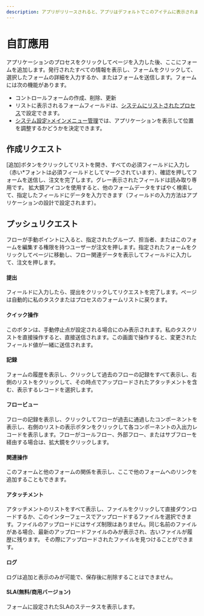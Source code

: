```yaml
---
description: アプリがリリースされると、アプリはデフォルトでこのアイテムに表示されます。
---
```


# 自訂應用

アプリケーションのプロセスをクリックしてページを入力した後、ここにフォームを追加します。発行されたすべての情報を表示し、フォームをクリックして、選択したフォームの詳細を入力するか、またはフォームを送信します。フォームには次の機能があります。

* コントロールフォームの作成、削除、更新
* リストに表示されるフォームフィールドは、[システムにリストされたプロセス](https://doc.omflow.com.tw/v/japan/5/6#yi-shang-jia-liu-cheng-lie-biao)で設定できます。
* [システム設定>メインメニュー管理](https://doc.omflow.com.tw/v/japan/5/9#zhu-xuan-chan-guan-li)では、アプリケーションを表示して位置を調整するかどうかを決定できます。

## 作成リクエスト

\[追加]ボタンをクリックしてリストを開き、すべての必須フィールドに入力し（赤い\*フォントは必須フィールドとしてマークされています）、確認を押してフォームを送信し、注文を完了します。グレー表示されたフィールドは読み取り専用です。 拡大鏡アイコンを使用すると、他のフォームデータをすばやく検索して、指定したフィールドにデータを入力できます（フィールドの入力方法はアプリケーションの設計で設定されます）。

## プッシュリクエスト

フローが手動ポイントに入ると、指定されたグループ、担当者、またはこのフォームを編集する権限を持つユーザーが注文を押します。指定されたフォームをクリックしてページに移動し、フロー関連データを表示してフィールドに入力して、注文を押します。

#### 提出

フィールドに入力したら、提出をクリックしてリクエストを完了します。ページは自動的に私のタスクまたはプロセスのフォームリストに戻ります。

#### クイック操作

このボタンは、手動停止点が設定される場合にのみ表示されます。私のタスクリストを直接操作すると、直接送信されます。この画面で操作すると、変更されたフィールド値が一緒に送信されます。

#### 記録

フォームの履歴を表示し、クリックして過去のフローの記録をすべて表示し、右側のリストをクリックして、その時点でアップロードされたアタッチメントを含む、表示するレコードを選択します。

#### フロービュー

フローの記録を表示し、クリックしてフローが過去に通過したコンポーネントを表示し、右側のリストの表示ボタンをクリックして各コンポーネントの入出力レコードを表示します。フローがコールフロー、外部フロー、またはサブフローを経由する場合は、拡大鏡をクリックします。

#### 関連操作

このフォームと他のフォームの関係を表示し、ここで他のフォームへのリンクを追加することもできます。

#### アタッチメント

アタッチメントのリストをすべて表示し、ファイルをクリックして直接ダウンロードするか、このインターフェースでアップロードするファイルを選択できます。ファイルのアップロードにはサイズ制限はありません。同じ名前のファイルがある場合、最新のアップロードファイルのみが表示され、古いファイルが履歴に残ります。 その際にアップロードされたファイルを見つけることができます。

#### ログ

ログは追加と表示のみが可能で、保存後に削除することはできません。

#### SLA(無料/商用バージョン)

フォームに設定されたSLAのステータスを表示します。
